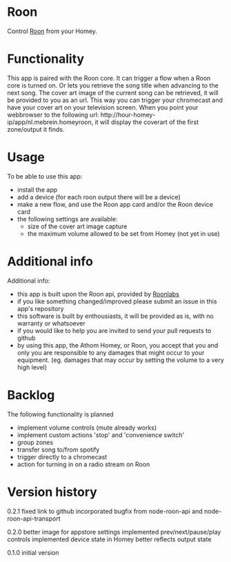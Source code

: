 # Roon
Control [Roon](https://roonlabs.com/) from your Homey.

# Functionality
This app is paired with the Roon core. It can trigger a flow when a Roon core is turned on. Or lets you
retrieve the song title when advancing to the next song. The cover art image of the current song can be retrieved, it will be provided to you as an url.
This way you can trigger your chromecast and have your cover art on your television screen. When you point your webbrowser to
the following url: http://hour-homey-ip/app/nl.mebrein.homeyroon, it will display the coverart of the
first zone/output it finds.

# Usage
To be able to use this app:
- install the app
- add a device (for each roon output there will be a device)
- make a new flow, and use the Roon app card and/or the Roon device card
- the following settings are available:
    - size of the cover art image capture
    - the maximum volume allowed to be set from Homey (not yet in use)

# Additional info
Additional info:
- this app is built upon the Roon api, provided by [Roonlabs](https://github.com/RoonLabs/node-roon-api)
- if you like something changed/improved please submit an issue in this app's repository
- this software is built by enthousiasts, it will be provided as is, with no warranty or whatsoever
- if you would like to help you are invited to send your pull requests to github
- by using this app, the Athom Homey, or Roon, you accept that you and only you are responsible
  to any damages that might occur to your equipment. (eg. damages that may occur by setting the volume to a
  very high level)

# Backlog
The following functionality is planned
- implement volume controls (mute already works)
- implement custom actions 'stop' and 'convenience switch'
- group zones
- transfer song to/from spotify
- trigger directly to a chromecast
- action for turning in on a radio stream on Roon

# Version history
0.2.1
fixed link to github
incorporated bugfix from node-roon-api and node-roon-api-transport

0.2.0
better image for appstore
settings implemented
prev/next/pause/play controls implemented
device state in Homey better reflects output state

0.1.0
initial version